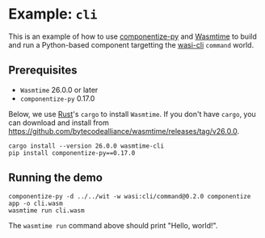 # Example: `cli`

This is an example of how to use [componentize-py] and [Wasmtime] to build and
run a Python-based component targetting the [wasi-cli] `command` world.

[componentize-py]: https://github.com/bytecodealliance/componentize-py
[Wasmtime]: https://github.com/bytecodealliance/wasmtime
[wasi-cli]: https://github.com/WebAssembly/wasi-cli

## Prerequisites

* `Wasmtime` 26.0.0 or later
* `componentize-py` 0.17.0

Below, we use [Rust](https://rustup.rs/)'s `cargo` to install `Wasmtime`.  If
you don't have `cargo`, you can download and install from
https://github.com/bytecodealliance/wasmtime/releases/tag/v26.0.0.

```
cargo install --version 26.0.0 wasmtime-cli
pip install componentize-py==0.17.0
```

## Running the demo

```
componentize-py -d ../../wit -w wasi:cli/command@0.2.0 componentize app -o cli.wasm
wasmtime run cli.wasm
```

The `wasmtime run` command above should print "Hello, world!".
